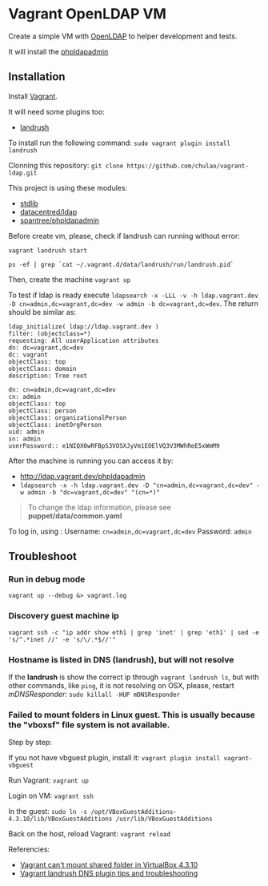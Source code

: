 Vagrant OpenLDAP VM
===================

Create a simple VM with [OpenLDAP](http://www.openldap.org/) to helper development and tests.

It will install the [phpldapadmin](http://phpldapadmin.sourceforge.net/wiki/index.php/Main_Page)


Installation
------------

Install [Vagrant](http://www.vagrantup.com/).

It will need some plugins too:
* [landrush](hhttps://github.com/vagrant-landrush/landrush)

To install run the following command: `sudo vagrant plugin install landrush`

Clonning this repository: `git clone https://github.com/chulao/vagrant-ldap.git`

This project is using these modules:
* [stdlib](https://forge.puppet.com/puppetlabs/stdlib)
* [datacentred/ldap](https://forge.puppet.com/datacentred/ldap)
* [spantree/phpldapadmin](https://forge.puppet.com/spantree/phpldapadmin)

Before create vm, please, check if landrush can running without error:
```
vagrant landrush start

ps -ef | grep `cat ~/.vagrant.d/data/landrush/run/landrush.pid`
```

Then, create the machine `vagrant up`

To test if ldap is ready execute `ldapsearch -x -LLL -v -h ldap.vagrant.dev -D cn=admin,dc=vagrant,dc=dev -w admin -b dc=vagrant,dc=dev`. The return should be similar as:
```
ldap_initialize( ldap://ldap.vagrant.dev )
filter: (objectclass=*)
requesting: All userApplication attributes
dn: dc=vagrant,dc=dev
dc: vagrant
objectClass: top
objectClass: domain
description: Tree root

dn: cn=admin,dc=vagrant,dc=dev
cn: admin
objectClass: top
objectClass: person
objectClass: organizationalPerson
objectClass: inetOrgPerson
uid: admin
sn: admin
userPassword:: e1NIQX0wRFBpS3VOSXJyVm1EOElVQ3V3MWhReE5xWmM9
```

After the machine is running you can access it by:
* http://ldap.vagrant.dev/phpldapadmin
* `ldapsearch -x -h ldap.vagrant.dev -D "cn=admin,dc=vagrant,dc=dev" -w admin -b "dc=vagrant,dc=dev" "(cn=*)"`

> To change the ldap information, please see **puppet/data/common.yaml**

To log in, using :
Username: `cn=admin,dc=vagrant,dc=dev`
Password: `admin`


Troubleshoot
------------

### Run in debug mode
```
vagrant up --debug &> vagrant.log
```

### Discovery guest machine ip
```
vagrant ssh -c "ip addr show eth1 | grep 'inet' | grep 'eth1' | sed -e 's/^.*inet //' -e 's/\/.*$//'"
```

### Hostname is listed in DNS (landrush), but will not resolve
If the **landrush** is show the correct ip through `vagrant landrush ls`, but with other commands, like `ping`, it is not resolving on OSX, please, restart *mDNSResponder*: `sudo killall -HUP mDNSResponder`


### Failed to mount folders in Linux guest. This is usually because the "vboxsf" file system is not available.

Step by step:

If you not have vbguest plugin, install it: `vagrant plugin install vagrant-vbguest`

Run Vagrant: `vagrant up`

Login on VM: `vagrant ssh`

In the guest: `sudo ln -s /opt/VBoxGuestAdditions-4.3.10/lib/VBoxGuestAdditions /usr/lib/VBoxGuestAdditions`

Back on the host, reload Vagrant: `vagrant reload`

Referencies:
* [Vagrant can't mount shared folder in VirtualBox 4.3.10](https://github.com/mitchellh/vagrant/issues/3341)
* [Vagrant landrush DNS plugin tips and troubleshooting](https://gist.github.com/neuroticnerd/30b12648a933677ad2c4)